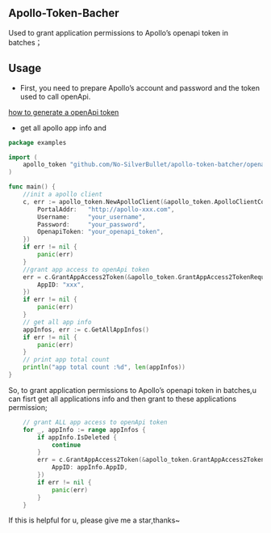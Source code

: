 

## Apollo-Token-Bacher

Used to grant application permissions to Apollo’s openapi token in batches；

## Usage

- First, you need to prepare Apollo’s account and password and the token used to call openApi.

[how to generate a openApi token](https://github.com/apolloconfig/apollo/wiki/Apollo%E5%BC%80%E6%94%BE%E5%B9%B3%E5%8F%B0)

- get all apollo app info and

```go
package examples

import (
	apollo_token "github.com/No-SilverBullet/apollo-token-batcher/openapi"
)

func main() {
	//init a apollo client
	c, err := apollo_token.NewApolloClient(&apollo_token.ApolloClientConfig{
		PortalAddr:   "http://apollo-xxx.com",
		Username:     "your_username",
		Password:     "your_password",
		OpenapiToken: "your_openapi_token",
	})
	if err != nil {
		panic(err)
	}
	//grant app access to openApi token
	err = c.GrantAppAccess2Token(&apollo_token.GrantAppAccess2TokenRequest{
		AppID: "xxx",
	})
	if err != nil {
		panic(err)
	}
	// get all app info
	appInfos, err := c.GetAllAppInfos()
	if err != nil {
		panic(err)
	}
	// print app total count
	println("app total count :%d", len(appInfos))
}

```

So, to grant application permissions to Apollo’s openapi token in batches,u can fisrt get all applications info and then grant to these applications permission; 

```go
	// grant ALL app access to openApi token
	for _, appInfo := range appInfos {
		if appInfo.IsDeleted {
			continue
		}
		err = c.GrantAppAccess2Token(&apollo_token.GrantAppAccess2TokenRequest{
			AppID: appInfo.AppID,
		})
		if err != nil {
			panic(err)
		}
	}
```



If this is helpful for u, please give me a star,thanks~ 